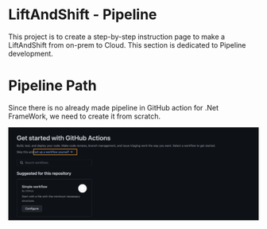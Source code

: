 # LiftAndShift - Pipeline
This project is to create a step-by-step instruction page to make a LiftAndShift from on-prem to Cloud.
This section is dedicated to Pipeline development.

# Pipeline Path

Since there is no already made pipeline in GitHub action for .Net FrameWork, we need to create it from scratch.

![Drag Racing](Images/001-%20Github.png)

